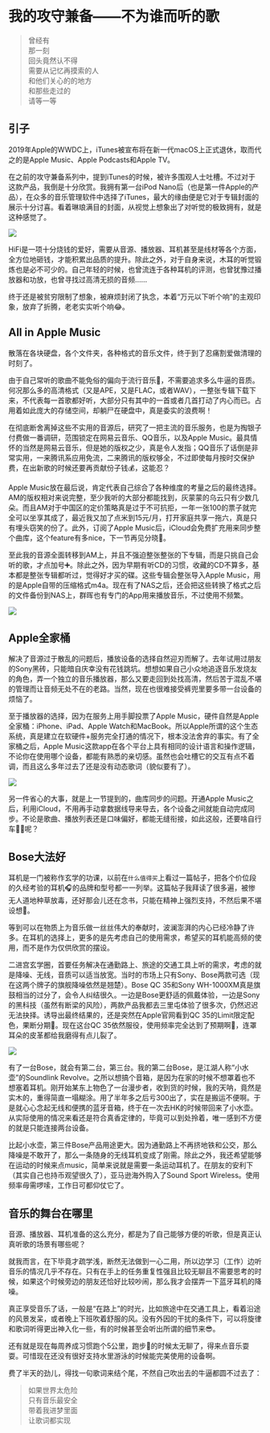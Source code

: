 # 我的攻守兼备——不为谁而听的歌

> 曾经有  
> 那一刻  
> 回头竟然认不得  
> 需要从记忆再摸索的人  
> 和他们关心的的地方  
> 和那些走过的  
> 请等一等  

## 引子

2019年Apple的WWDC上，iTunes被宣布将在新一代macOS上正式退休，取而代之的是Apple Music、Apple Podcasts和Apple TV。

在之前的攻守兼备系列中，提到iTunes的时候，被许多围观人士吐槽。不过对于这款产品，我倒是十分欣赏。我拥有第一台iPod Nano后（也是第一件Apple的产品），在众多的音乐管理软件中选择了iTunes，最大的缘由便是它对于专辑封面的展示十分讨喜。看着琳琅满目的封面，从视觉上想象出了对听觉的极致拥有，就是这种感觉了。

![](~https://raw.githubusercontent.com/xwhfcenter/picture_bed/master/iTunes.jpg~)

HiFi是一项十分烧钱的爱好，需要从音源、播放器、耳机甚至是线材等各个方面，全方位地砸钱，才能积累出品质的提升。除此之外，对于自身来说，木耳的听觉锻炼也是必不可少的。自己年轻的时候，也曾流连于各种耳机的评测，也曾犹豫过播放器和功放，也曾寻找过高清无损的音频……

终于还是被贫穷限制了想象，被麻烦封闭了执念，本着“万元以下听个响”的主观印象，放弃了折腾，老老实实听个响😂。

## All in Apple Music

散落在各块硬盘，各个文件夹，各种格式的音乐文件，终于到了忍痛割爱做清理的时刻了。

由于自己常听的歌曲不能免俗的偏向于流行音乐🎸，不需要追求多么牛逼的音质。何况那么多的高清格式（又是APE，又是FLAC，或者WAV），一整张专辑下载下来，不代表每一首歌都好听，大部分只有其中的一首或者几首打动了内心而已。占用着如此庞大的存储空间，却躺尸在硬盘中，真是委实的浪费啊！

在彻底断舍离掉这些不实用的音源后，研究了一把主流的音乐服务，也是为掏银子付费做一番调研，范围锁定在网易云音乐、QQ音乐，以及Apple Music。最具情怀的当然是网易云音乐，但是她的版权之少，真是令人发指；QQ音乐了话倒是非常实用，一来腾讯系应用免流，二来腾讯的版权够全，不过即使每月按时交保护费，在出新歌的时候还要再贡献份子钱💰，这能忍？

Apple Music放在最后说，肯定代表自己综合了各种维度的考量之后的最终选择。AM的版权相对来说完整，至少我听的大部分都能找到，灰蒙蒙的乌云只有少数几朵。而且AM对于中国区的定价策略真是过于不可抗拒，一年一张100的票子就完全可以坐享其成了，最近我又加了点米到15元/月，打开家庭共享一拖六，真是只有埋头窃笑的份了。此外，订阅了Apple Music后，iCloud会免费扩充用来同步整个曲库，这个feature有多nice，下一节再见分晓🤑。

至此我的音源全面转移到AM上，并且不强迫整张整张的下专辑，而是只挑自己会听的歌，才点加号➕。除此之外，因为早期有听CD的习惯，收藏的CD不算多，基本都是整张专辑都听过，觉得好才买的碟。这些专辑会整张导入Apple Music，用的是Apple自带的压缩格式m4a。现在有了NAS之后，还会把这些转换了格式之后的文件备份到NAS上，群晖也有专门的App用来播放音乐，不过使用不频繁。

![](~https://raw.githubusercontent.com/xwhfcenter/picture_bed/master/CD_2.JPG~)

## Apple全家桶

解决了音源过于散乱的问题后，播放设备的选择自然迎刃而解了。去年试用过朋友的Sony黑砖，只能暗自庆幸没有花钱跳坑。想想如果自己小众地追逐音乐发烧友的角色，弄一个独立的音乐播放器，那么又要走回到处找高清，然后苦于混乱不堪的管理而让音频无处不在的老路。当然，现在也很难接受裤兜里要多带一台设备的烦恼了。

至于播放器的选择，因为在服务上用手脚投票了Apple Music，硬件自然是Apple全家桶：iPhone、iPad、Apple Watch和MacBook。所以Apple所谓的这个生态系统，真是建立在软硬件+服务完全打通的情况下，根本没法舍弃的事实。有了全家桶之后，Apple Music这款app在各个平台上具有相同的设计语言和操作逻辑，不论你在使用哪个设备，都能有熟悉的亲切感。虽然也会吐槽它的交互有点不着调，而且这么多年过去了还是没有动态歌词（貌似要有了）。

![](~https://raw.githubusercontent.com/xwhfcenter/picture_bed/master/Apple_Music.jpg~)

另一件省心的大事，就是上一节提到的，曲库同步的问题。开通Apple Music之后，利用iCloud，不用再手动拿数据线导来导去，各个设备之间就能自动完成同步。不论是歌曲、播放列表还是口味偏好，都能无缝衔接，如此这般，还要啥自行车🚴‍♀️呢？

## Bose大法好

耳机是一门被称作玄学的功课，以前在`什么值得买`上看过一篇帖子，把各个价位段的久经考验的耳机🎧的品牌和型号都一一列举。这篇帖子我拜读了很多遍，被惨无人道地种草放毒，还好那会儿还在念书，只能在精神上强烈支持，不然后果不堪设想🙈。

等到可以在物质上为音乐做一丝丝伟大的奉献时，波澜澎湃的内心已经冷静了许多。在耳机的选择上，更多的是先考虑自己的使用需求，希望买的耳机能高频的使用，而不是作为仅供欣赏的摆设。

二进宫玄学圈，首要任务解决在通勤路上、旅途的交通工具上听的需求，考虑的就是降噪、无线，音质可以适当放宽。当时的市场上只有Sony、Bose两款可选（现在这两个牌子的旗舰降噪依然是翘楚）。Bose QC 35和Sony WH-1000XM真是旗鼓相当的过分了，会令人纠结很久。一边是Bose更舒适的佩戴体验，一边是Sony的黑科技（虽然有断梁的风险），两款产品我都去三里屯体验了很多次，仍然迟迟无法抉择。诱导出最终结果的，还是突然在Apple官网看到QC 35的Limit限定配色，果断分期🤣。现在这台QC 35依然服役，使用频率完全达到了预期啊🥳，连罩耳朵的皮革都给我磨得有点儿裂了。

![](~https://raw.githubusercontent.com/xwhfcenter/picture_bed/master/Bose_QC35.jpg~)

有了一台Bose，就会有第二台，第三台。我的第二台Bose，是江湖人称“小水壶”的Soundlink Revolve。之所以想搞个音箱，是因为在家的时候不想罩着也不想塞着耳机。刚开始某东上物色了一台漫步者，收到货的时候，我的天呐，竟然是实木的，重得简直一塌糊涂。用了半年多之后亏300出了，实在是搬运不便啊。于是就心心念起无线和便携的蓝牙音箱，终于在一次去HK的时候带回来了小水壶。从实际使用的情况来看还是符合真香定律的，毕竟可以到处拎着，唯一感到不方便的就是只能连接两台设备。

比起小水壶，第三件Bose产品用途更大。因为通勤路上不再挤地铁和公交，那么降噪是不敢开了，那么一条随身的无线耳机变成了刚需。除此之外，我还希望能够在运动的时候来点music，简单来说就是需要一条运动耳机了。在朋友的安利下（其实自己也持币观望很久了），亚马逊海外购入了Sound Sport Wireless。使用频率毋需啰嗦，工作日可都仰仗它了。

## 音乐的舞台在哪里

音源、播放器、耳机准备的这么充分，都是为了自己能够方便的听歌，但是真正认真听歌的场景有哪些呢？

就我而言，在下毕竟才疏学浅，断然无法做到一心二用，所以边学习（工作）边听音乐的情况几乎不存在。只有在手上的任务重复性强且比较无聊且不需要思考的时候，如果这个时候旁边的朋友还恰好比较吵闹，那么我才会摆弄一下蓝牙耳机的降噪。

真正享受音乐了话，一般是“在路上”的时光，比如旅途中在交通工具上，看着沿途的风景发呆，或者晚上下班吹着舒服的风。没有外因的干扰的条件下，可以将旋律和歌词听得更出神入化一些，有的时候甚至会听出所谓的细节来😎。

还有就是现在每周养成习惯跑个5公里，跑步🏃的时候太无聊了，得来点音乐耍耍。可惜现在还没有很好支持水里游泳的时候能完美使用的设备啊。

费了半天的劲儿，得找一句歌词来结个尾，不然自己吹出去的牛逼都圆不过去了：

> 如果世界太危险  
> 只有音乐最安全  
> 带着我进梦里面  
> 让歌词都实现  

